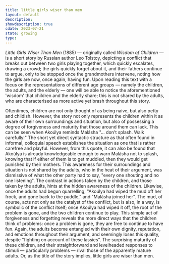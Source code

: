 ```yaml
---
title: little girls wiser than men
layout: default
description: 
showdescription: true
cdate: 2023-07-21
state: growing
type: 
---
```


*Little Girls Wiser Than Men* (1885) — originally called *Wisdom of Children* — is a short story by Russian author Leo Tolstoy, depicting a conflict that breaks out between two girls playing together, which quickly escalates, drawing a crowd; the girls quickly forget about it, and their fathers continue to argue, only to be stopped once the grandmothers intervene, noting how the girls are now, once again, having fun. Upon reading this text with a focus on the representations of different age groups — namely the children, the adults, and the elderly — one will be able to notice the aforementioned 'wisdom' that children and the elderly share; this is not shared by the adults, who are characterised as more active yet brash throughout this story.

Oftentimes, children are not only thought of as being naive, but also petty and childish. However, the story not only represents the children within it as aware of their own surroundings and situation, but also of possessing a degree of forgiveness and maturity that those around them can lack. This can be seen when Akoúlya reminds Malásha "... don't splash. Walk carefully!" The short yet direct syntactic structure as that often found in informal, colloquial speech establishes the situation as one that is rather carefree and playful. However, from this quote, it can also be found that Akoúlya is already knowledgeable enough to warn Malásha not to splash, knowing that if either of them is to get muddied, then they would get punished by their mothers. This awareness for their surroundings and situation is not shared by the adults, who in the heat of their argument, was dismissive of what the other party had to say, "every one shouting and no one listening". The contrast in actions taken by the children, and those taken by the adults, hints at the hidden awareness of the children. Likewise, once the adults had begun quarrelling, "Akoúlya had wiped the mud off her frock, and gone back to the puddle," and "Malásha joined her". The mud, of course, acts not only as the catalyst of the conflict, but is also, in a way, is symbolic of the conflict itself; once Akoúlya had wiped it off, the root of the problem is gone, and the two children continue to play. This simple act of forgiveness and forgetting reveals the more direct ways that the children think of problems: once a problem is gone, they are free to continue to have fun. Again, the adults become entangled with their own dignity, reputation, and emotions throughout their argument, and seemingly loses this quality, despite "fighting on account of these lassies". The surprising maturity of these children, and their straightforward and levelheaded responses to stimuli — particularly problems — rival those of the apparently mature adults. Or, as the title of the story implies, little girls are wiser than men.


